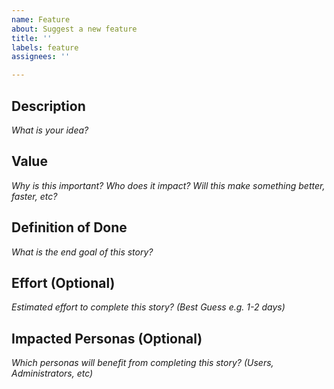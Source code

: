 ```yaml
---
name: Feature
about: Suggest a new feature
title: ''
labels: feature
assignees: ''

---
```


## Description

_What is your idea?_

## Value

_Why is this important? Who does it impact? Will this make something better, faster, etc?_

## Definition of Done

_What is the end goal of this story?_

## Effort  (Optional)

_Estimated effort to complete this story? (Best Guess e.g. 1-2 days)_

## Impacted Personas (Optional)

_Which personas will benefit from completing this story? (Users, Administrators, etc)_
